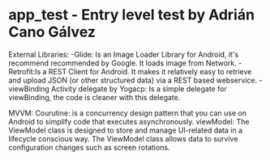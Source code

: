 # app_test - Entry level test by Adrián Cano Gálvez


External Libraries:
-Glide: Is an Image Loader Library for Android, it's recommend recommended by Google. It loads image from Network.
-Retrofit:Is a REST Client for Android. It makes it relatively easy to retrieve and upload JSON (or other structured data) via a REST based webservice.
-viewBinding Activity delegate by Yogacp: Is a simple delegate for viewBinding, the code is cleaner with this delegate.

MVVM:
Courutine: is a concurrency design pattern that you can use on Android to simplify code that executes asynchronously.
viewModel: The ViewModel class is designed to store and manage UI-related data in a lifecycle conscious way. The ViewModel class allows data to survive configuration changes such as screen rotations.
